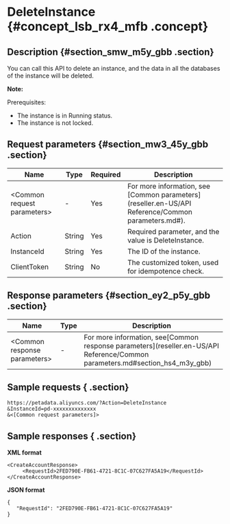# DeleteInstance {#concept_lsb_rx4_mfb .concept}

## Description {#section_smw_m5y_gbb .section}

You can call this API to delete an instance, and the data in all the databases of the instance will be deleted.

**Note:** 

Prerequisites:

-   The instance is in Running status.
-   The instance is not locked.

## Request parameters {#section_mw3_45y_gbb .section}

|Name|Type|Required|Description|
|----|----|--------|-----------|
|<Common request parameters\>|-|Yes|For more information, see [Common parameters](reseller.en-US/API Reference/Common parameters.md#).|
|Action|String|Yes|Required parameter, and the value is DeleteInstance.|
|InstanceId|String|Yes|The ID of the instance.|
|ClientToken|String|No|The customized token, used for idempotence check.|

## Response parameters {#section_ey2_p5y_gbb .section}

|Name|Type|Description|
|----|----|-----------|
|<Common response parameters\>|-|For more information, see[Common response parameters](reseller.en-US/API Reference/Common parameters.md#section_hs4_m3y_gbb)|

## Sample requests { .section}

```
https://petadata.aliyuncs.com/?Action=DeleteInstance
&InstanceId=pd-xxxxxxxxxxxxxx
&<[Common request parameters]>
```

## Sample responses { .section}

**XML format**

```
<CreateAccountResponse>  
     <RequestId>2FED790E-FB61-4721-8C1C-07C627FA5A19</RequestId>
</CreateAccountResponse>
```

**JSON format**

```
{
   "RequestId": "2FED790E-FB61-4721-8C1C-07C627FA5A19"
}
```

